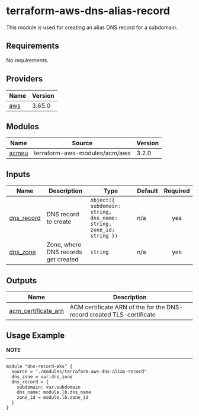 <!-- BEGIN_TF_DOCS -->
# terraform-aws-dns-alias-record

This module is used for creating an alias DNS record for a subdomain.

## Requirements

No requirements.

## Providers

| Name | Version |
|------|---------|
| <a name="provider_aws"></a> [aws](#provider\_aws) | 3.65.0 |

## Modules

| Name | Source | Version |
|------|--------|---------|
| <a name="module_acmeu"></a> [acmeu](#module\_acmeu) | terraform-aws-modules/acm/aws | 3.2.0 |

## Inputs

| Name | Description | Type | Default | Required |
|------|-------------|------|---------|:--------:|
| <a name="input_dns_record"></a> [dns\_record](#input\_dns\_record) | DNS record to create | `object({ subdomain: string, dns_name: string, zone_id: string })` | n/a | yes |
| <a name="input_dns_zone"></a> [dns\_zone](#input\_dns\_zone) | Zone, where DNS records get created | `string` | n/a | yes |

## Outputs

| Name | Description |
|------|-------------|
| <a name="output_acm_certificate_arn"></a> [acm\_certificate\_arn](#output\_acm\_certificate\_arn) | ACM certificate ARN of the for the DNS-record created TLS-certificate |



Usage Example
---
**NOTE**

---
```hcl
module "dns-record-eks" {
  source = "./modules/terraform-aws-dns-alias-record"
  dns_zone = var.dns_zone
  dns_record = {
    subdomain: var.subdomain
    dns_name: module.lb.dns_name
    zone_id = module.lb.zone_id
  }
}
```
<!-- END_TF_DOCS -->